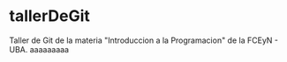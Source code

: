 # tallerDeGit

Taller de Git de la materia "Introduccion a la Programacion" de la FCEyN - UBA.
aaaaaaaaa
